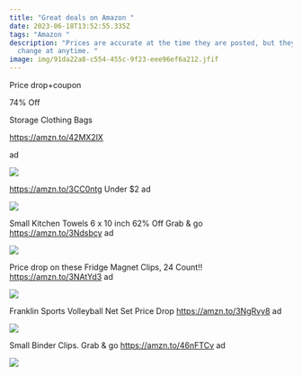 ```yaml
---
title: "Great deals on Amazon "
date: 2023-06-18T13:52:55.335Z
tags: "Amazon "
description: "Prices are accurate at the time they are posted, but they may
  change at anytime. "
image: img/91da22a8-c554-455c-9f23-eee96ef6a212.jfif
---
```





Price drop+coupon

74% Off

Storage Clothing Bags

https://amzn.to/42MX2lX

ad

![](https://m.media-amazon.com/images/I/81e5yu+QnoL._AC_SL1500_.jpg)

https://amzn.to/3CC0ntg Under $2 ad



![](https://m.media-amazon.com/images/I/61IiEC70rHL._SL1500_.jpg)

Small Kitchen Towels 6 x 10 inch 62% Off Grab & go https://amzn.to/3Ndsbcy ad

![](https://m.media-amazon.com/images/I/810eh6n899L._AC_SL1500_.jpg)

Price drop on these Fridge Magnet Clips, 24 Count!! https://amzn.to/3NAtYd3 ad

![](https://m.media-amazon.com/images/I/71Q+gECaOxL._AC_SL1500_.jpg)

Franklin Sports Volleyball Net Set Price Drop https://amzn.to/3NgRvy8 ad

![](https://m.media-amazon.com/images/I/A1p9OMarMLL._AC_SL1500_.jpg)

Small Binder Clips. Grab & go https://amzn.to/46nFTCv ad

![](https://m.media-amazon.com/images/I/81F8KULzsCL._SL1500_.jpg)

<!--EndFragment-->